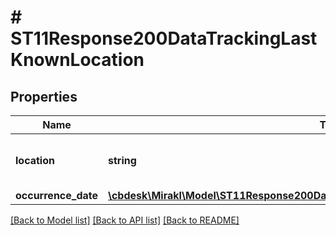 # # ST11Response200DataTrackingLastKnownLocation

## Properties

Name | Type | Description | Notes
------------ | ------------- | ------------- | -------------
**location** | **string** | Last known location of the shipment | [optional]
**occurrence_date** | [**\cbdesk\Mirakl\Model\ST11Response200DataTrackingLastKnownLocationOccurrenceDate**](ST11Response200DataTrackingLastKnownLocationOccurrenceDate.md) |  | [optional]

[[Back to Model list]](../../README.md#models) [[Back to API list]](../../README.md#endpoints) [[Back to README]](../../README.md)
